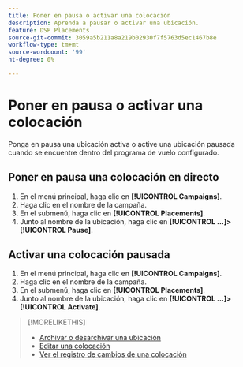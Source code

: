 ```yaml
---
title: Poner en pausa o activar una colocación
description: Aprenda a pausar o activar una ubicación.
feature: DSP Placements
source-git-commit: 3059a5b211a8a219b02930f7f5763d5ec1467b8e
workflow-type: tm+mt
source-wordcount: '99'
ht-degree: 0%

---
```


# Poner en pausa o activar una colocación

Ponga en pausa una ubicación activa o active una ubicación pausada cuando se encuentre dentro del programa de vuelo configurado.

## Poner en pausa una colocación en directo

1. En el menú principal, haga clic en **[!UICONTROL Campaigns]**.
1. Haga clic en el nombre de la campaña.
1. En el submenú, haga clic en **[!UICONTROL Placements]**.
1. Junto al nombre de la ubicación, haga clic en  **[!UICONTROL ...]>[!UICONTROL Pause]**.

## Activar una colocación pausada

1. En el menú principal, haga clic en **[!UICONTROL Campaigns]**.
1. Haga clic en el nombre de la campaña.
1. En el submenú, haga clic en **[!UICONTROL Placements]**.
1. Junto al nombre de la ubicación, haga clic en  **[!UICONTROL ...]>[!UICONTROL Activate]**.

>[!MORELIKETHIS]
>
>* [Archivar o desarchivar una ubicación](placement-archive-unarchive.md)
>* [Editar una colocación](placement-edit.md)
>* [Ver el registro de cambios de una colocación](placement-change-log.md)

